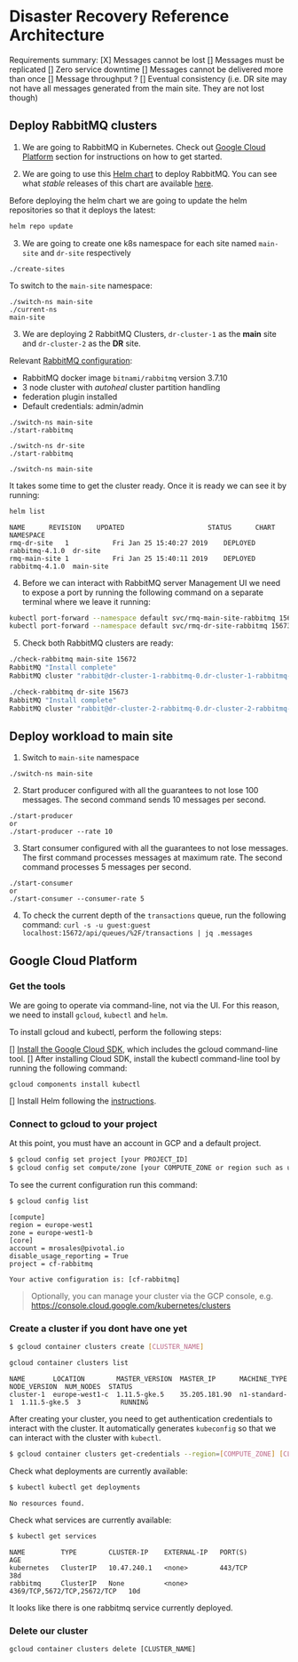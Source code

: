 # Disaster Recovery Reference Architecture

Requirements summary:
[X] Messages cannot be lost
[] Messages must be replicated
[] Zero service downtime
[] Messages cannot be delivered more than once
[] Message throughput ?
[] Eventual consistency (i.e. DR site may not have all messages generated from the main site. They are not lost though)

## Deploy RabbitMQ clusters

1. We are going to RabbitMQ in Kubernetes. Check out [Google Cloud Platform](#Google-Cloud-Platform) section for instructions on how to get started.

2. We are going to use this [Helm chart](https://github.com/helm/charts/blob/master/stable/rabbitmq) to deploy RabbitMQ. You can see what *stable* releases of this chart are available [here](https://console.cloud.google.com/storage/browser/kubernetes-charts?prefix=rabbitmq).

  Before deploying the helm chart we are going to update the helm repositories so that it deploys the latest:
  ```bash
  helm repo update
  ```

3. We are going to create one k8s namespace for each site named `main-site` and `dr-site` respectively
  ```
  ./create-sites  
  ```

  To switch to the `main-site` namespace:
  ```
  ./switch-ns main-site
  ./current-ns
  main-site
  ```

3. We are deploying 2 RabbitMQ Clusters, `dr-cluster-1` as the **main** site and  `dr-cluster-2` as the **DR** site.

  Relevant [RabbitMQ configuration](/conf/rabbitmq-helm-values.yaml):
  - RabbitMQ docker image `bitnami/rabbitmq` version 3.7.10
  - 3 node cluster with *autoheal* cluster partition handling
  - federation plugin installed
  - Default credentials: admin/admin

  ```
  ./switch-ns main-site
  ./start-rabbitmq

  ./switch-ns dr-site
  ./start-rabbitmq

  ./switch-ns main-site
  ```

  It takes some time to get the cluster ready. Once it is ready we can see it by running:
  ```bash
  helm list
  ```
  ```
  NAME     	REVISION	UPDATED                 	STATUS  	CHART         	NAMESPACE
  rmq-dr-site  	1       	Fri Jan 25 15:40:27 2019	DEPLOYED	rabbitmq-4.1.0	dr-site
  rmq-main-site	1       	Fri Jan 25 15:40:11 2019	DEPLOYED	rabbitmq-4.1.0	main-site
  ```

4. Before we can interact with RabbitMQ server Management UI we need to expose a port by running the following command on a separate terminal where we leave it running:
  ```bash
  kubectl port-forward --namespace default svc/rmq-main-site-rabbitmq 15672:15672
  kubectl port-forward --namespace default svc/rmq-dr-site-rabbitmq 15673:15672
  ```

5. Check both RabbitMQ clusters are ready:
  ```bash
  ./check-rabbitmq main-site 15672
  RabbitMQ "Install complete"
  RabbitMQ cluster "rabbit@dr-cluster-1-rabbitmq-0.dr-cluster-1-rabbitmq-headless.default.svc.cluster.local"  running "3.7.10"

  ./check-rabbitmq dr-site 15673
  RabbitMQ "Install complete"
  RabbitMQ cluster "rabbit@dr-cluster-2-rabbitmq-0.dr-cluster-2-rabbitmq-headless.default.svc.cluster.local" running "3.7.10"
  ```

## Deploy workload to main site

1. Switch to `main-site` namespace
  ```
  ./switch-ns main-site
  ```

2. Start producer configured with all the guarantees to not lose 100 messages. The second command sends 10 messages per second.
  ```
  ./start-producer
  or
  ./start-producer --rate 10
  ```
3. Start consumer configured with all the guarantees to not lose messages. The first command processes messages at maximum rate. The second command processes 5 messages per second.
  ```
  ./start-consumer
  or
  ./start-consumer --consumer-rate 5
  ```
4. To check the current depth of the `transactions` queue, run the following command:
`curl -s -u guest:guest localhost:15672/api/queues/%2F/transactions | jq .messages`


## Google Cloud Platform

### Get the tools
We are going to operate via command-line, not via the UI. For this reason, we need to install `gcloud`, `kubectl` and `helm`.

To install gcloud and kubectl, perform the following steps:

[] [Install the Google Cloud SDK](https://cloud.google.com/sdk/docs/quickstarts), which includes the gcloud command-line tool.
[] After installing Cloud SDK, install the kubectl command-line tool by running the following command:
  ```
  gcloud components install kubectl
  ```
[] Install Helm following the [instructions](https://docs.helm.sh/using_helm/#install-helm).

### Connect to gcloud to your project
At this point, you must have an account in GCP and a default project.

```bash
$ gcloud config set project [your PROJECT_ID]
$ gcloud config set compute/zone [your COMPUTE_ZONE or region such as us-west1-a]
```

To see the current configuration run this command:
```bash
$ gcloud config list
```
```
[compute]
region = europe-west1
zone = europe-west1-b
[core]
account = mrosales@pivotal.io
disable_usage_reporting = True
project = cf-rabbitmq

Your active configuration is: [cf-rabbitmq]
```

> Optionally, you can manage your cluster via the GCP console, e.g. https://console.cloud.google.com/kubernetes/clusters

### Create a cluster if you dont have one yet

```bash
$ gcloud container clusters create [CLUSTER_NAME]
```

```bash
gcloud container clusters list
```
```
NAME       LOCATION        MASTER_VERSION  MASTER_IP      MACHINE_TYPE   NODE_VERSION  NUM_NODES  STATUS
cluster-1  europe-west1-c  1.11.5-gke.5    35.205.181.90  n1-standard-1  1.11.5-gke.5  3          RUNNING
```

After creating your cluster, you need to get authentication credentials to interact with the cluster. It automatically generates `kubeconfig` so that we can interact with the cluster with `kubectl`.
```bash
$ gcloud container clusters get-credentials --region=[COMPUTE_ZONE] [CLUSTER_NAME]
```

Check what deployments are currently available:
```bash
$ kubectl kubectl get deployments
```
```
No resources found.
```

Check what services are currently available:
```bash
$ kubectl get services
```
```
NAME         TYPE        CLUSTER-IP    EXTERNAL-IP   PORT(S)                       AGE
kubernetes   ClusterIP   10.47.240.1   <none>        443/TCP                       38d
rabbitmq     ClusterIP   None          <none>        4369/TCP,5672/TCP,25672/TCP   10d
```

It looks like there is one rabbitmq service currently deployed.

### Delete our cluster

```
gcloud container clusters delete [CLUSTER_NAME]
```
